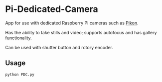 # Pi-Dedicated-Camera
 
App for use with dedicated Raspberry Pi cameras such as [Pikon](https://www.kevsrobots.com/blog/pikon-camera.html).

Has the ability to take stills and video; supports autofocus and has gallery functionality.

Can be used with shutter button and rotory encoder.

## Usage

```
python PDC.py
```
